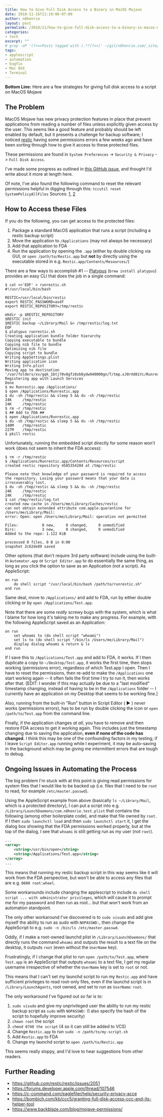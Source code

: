 ```yaml
---
title: How to Give Full Disk Access to a Binary in MacOS Mojave
date: 2018-11-16T11:19:06-07:00
author: n8henrie
layout: post
permalink: /2018/11/how-to-give-full-disk-access-to-a-binary-in-macos-mojave/
categories:
- tech
excerpt: ""
# grep -oP '(?<=>Posts tagged with ).*?(?=<)' ~/git/n8henrie.com/_site/tags/index.html
tags:
- applescript
- automation
- bugfix
- Mac OSX
- Terminal
---
```

**Bottom Line:** Here are a few strategies for giving full disk access to a
script on MacOS Mojave
<!--more-->

## The Problem

MacOS Mojave has new privacy protection features in place that prevent
applications from reading a number of files unless explicitly given access by
the user. This seems like a good feature and probably should be left enabled by
default, but it presents a challenge for backup software; I noticed
[restic](https://github.com/restic/restic) having some permissions errors a few
weeks ago and have been sorting through how to give it access to these
protected files.

These permissions are found in `System Preferences` -> `Security & Privacy` ->
`Full Disk Access`.

I've made some progress as outlined in [this GitHub
issue](https://github.com/restic/restic/issues/2051), and thought I'd write
about it more at length here.

Of note, I've also found the following command to reset the relevant
permissions helpful in digging through this: `tccutil reset
SystemPolicyAllFiles` Sources: [1], [2]

## How to Access these Files

If you do the following, you can get access to the protected files:

1. Package a standard MacOS application that runs a script (including a restic
   backup script)
1. Move the application to `/Applications` (may not always be necessary)
1. Add that application to FDA
1. Run the application by opening the `.app` (either by double clicking via
   GUI, or `open /path/to/Restic.app` but **not** by directly using the
   executable stored in e.g. `Restic.app/Contents/Resources/`)

There are a few ways to accomplish #1 --
[Platypus](https://www.sveinbjorn.org/platypus) (`brew install platypus`)
provides an easy CLI that does the job in a single command:

```ShellSession
$ cat <<'EOF' > runrestic.sh
#!/usr/local/bin/bash

RESTIC=/usr/local/bin/restic
export RESTIC_PASSWORD=asdf
export RESTIC_REPOSITORY=/tmp/restic

mkdir -p $RESTIC_REPOSITORY
$RESTIC init
$RESTIC backup ~/Library/Mail &> /tmp/restic/log.txt
EOF
$ platypus runrestic.sh
Creating application bundle folder hierarchy
Copying executable to bundle
Copying nib file to bundle
Optimizing nib file
Copying script to bundle
Writing AppSettings.plist
Writing application icon
Writing Info.plist
Moving app to destination '/var/folders/xv/gqk_1btj70v8gfz8xb0ydw940000gn/T/tmp.xJ0rXd0iYc/Runrestic.app'
Registering app with Launch Services
Done
$ mv Runrestic.app /Applications/
$ open /Applications/Runrestic.app
$ du -sh /tmp/restic && sleep 5 && du -sh /tmp/restic
24K     /tmp/restic
24K     /tmp/restic
$ rm -r /tmp/restic
$ ## Add to FDA ##
$ open /Applications/Runrestic.app
$ du -sh /tmp/restic && sleep 5 && du -sh /tmp/restic
140M    /tmp/restic
227M    /tmp/restic
$ pkill restic
```

Unfortunately, running the embedded script directly for some reason won't work
(does not seem to inherit the FDA access):

```Shellsession
$ rm -r /tmp/restic
$ /Applications/Runrestic.app/Contents/Resources/script
created restic repository 4585354284 at /tmp/restic

Please note that knowledge of your password is required to access
the repository. Losing your password means that your data is
irrecoverably lost.
$ du -sh /tmp/restic && sleep 5 && du -sh /tmp/restic
24K     /tmp/restic
24K     /tmp/restic
$ cat /tmp/restic/log.txt
created new cache in /Users/me/Library/Caches/restic
can not obtain extended attribute com.apple.quarantine for /Users/me/Library/Mail:
error: Open: open /Users/me/Library/Mail: operation not permitted

Files:           0 new,     0 changed,     0 unmodified
Dirs:            3 new,     0 changed,     0 unmodified
Added to the repo: 1.122 KiB

processed 0 files, 0 B in 0:00
snapshot 2c62de89 saved
```

Other options (that don't require 3rd party software) include using the
built-in `Automator.app` or `Script Editor.app` to do essentially the same
thing, as long as you click the option to save as an Application (not a
script). As AppleScript:

```applescript
on run
	do shell script "/usr/local/bin/bash /path/to/runrestic.sh"
end run
```

Same deal, move to `/Applications/` and add to FDA, run by either double
clicking or by `open /Applications/Test.app`.

Note that there are some *really* screwy bugs with the system, which is what I
blame for how long it's taking me to make any progress. For example, with the
following AppleScript saved as an Application:

```applescript
on run
	set whoami to (do shell script "whoami")
	set ls to (do shell script "/bin/ls /Users/me/Library/Mail")
	display dialog whoami & return & ls
end run
```

If I save this to `/Applications/Test.app` and add to FDA, it works. If I then
duplicate a copy to `~/Desktop/Test.app`, it works the first time, then stops
working (permissions error), regardless of which Test.app I open. Then I have
to reset the permissions, then re-add to make the `/Applications` one start
working again -- it often fails the first time I try to run it, then works
after that. [EDIT: I wonder if this may actually be due to a "last modified"
timestamp changing, instead of having to be in the `/Applications` folder -- I
currently have an application on my Desktop that seems to be working fine.]

Also, running from the built-in "Run" button in Script Editor ( ▶ ) *never*
works (permissions errors), has to be run by double clicking the icon or `open
/path/to/Test.app` from the command line.

Finally, if the application changes *at all*, you have to remove and then
restore FDA access to get it working again. This includes just the timestamp
changing due to saving the application, **even if none of the code has
changed.** I think this may be one of the confounding factors in my testing; if
I leave `Script Editor.app` running while I experiment, it may be auto-saving
in the background which may be giving me intermittent errors that are tough to
debug.

## Ongoing Issues in Automating the Process

The big problem I'm stuck with at this point is giving read permissions for
system files that I would like to be backed up (i.e. files that I need to be
`root` to read, for example `/etc/master.passwd`).

Using the AppleScript example from above (basically `ls ~/Library/Mail`, which
is a protected directory), I can put a script into e.g.
`/Library/LaunchDaemons/com.n8henrie.test.plist` that contains the following
(among other boilerplate code), and make that file owned by `root`. If I then
`sudo launchctl load` and then `sudo launchctl start` it, I get the dialog box
showing that the FDA permissions worked properly, but at the top of the dialog,
I see that `whoami` is still getting run as my user (not `root`).

```xml
...
<array>
    <string>/usr/bin/open</string>
    <string>/Applications/Test.app</string>
</array>
...
```

This means that running my restic backup script in this way seems like it will
work from the FDA perspective, but won't be able to access any files that are
e.g. `0600 root:wheel`.

Some workarounds include changing the applescript to include `do shell script
... with administrator privileges`, which will cause it to prompt me for my
password and then run as root... but that won't work from an automation
standpoint.

The only other workaround I've discovered is to `sudo visudo` and add give
myself the ability to run as sudo with `NOPASSWD:`, then change the AppleScript
to e.g. `sudo -n /bin/ls /etc/master.passwd`.

Oddly, if I make a root-owned launchd plist in `/Library/LaunchDaemons/` that
directly runs the command `whoami` and outputs the result to a text file on the
desktop, it outputs `root` (even without the `UserName` key).

Frustratingly, if I change that plist to run `open /path/to/Test.app`, where
`Test.app` is an AppleScript that outputs `whoami` to a text file, I get my
regular username irrespective of whether the `UserName` key is set to `root` or
not.

This means that I can't set my launchd script to run my `Restic.app` and have
sufficient privileges to read root-only files, even if the launchd script is in
`/Library/LaunchAgents`, root owned, and set to run as `UserName`: `root`.

The only workaround I've figured out so far is to:

1. `sudo visudo` and give my unprivileged user the ability to run my restic
   backup script as `sudo` with `NOPASSWD:` (I also specify the hash of the
   script to hopefully improve security)
1. `chown root` the script
1. `chmod 0740 the script` (4 so it can still be added to VCS)
1. Change `Restic.app` to run `sudo -n /path/to/my-script.sh`
1. Add `Restic.app` to FDA
1. Change my launchd script to `open /path/to/Restic.app`

This seems really sloppy, and I'd love to hear suggestions from other readers.

## Further Reading

- https://github.com/restic/restic/issues/2051
- https://forums.developer.apple.com/thread/107546
- https://c-command.com/eaglefiler/help/security-privacy-acce
- https://bombich.com/kb/ccc5/granting-full-disk-access-ccc-and-its-helper-tool
- https://www.backblaze.com/blog/mojave-permissions/

[1]: https://bitsplitting.org/2018/07/11/reauthorizing-automation-in-mojave/
[2]: https://www.felix-schwarz.org/blog/2018/08/new-apple-event-apis-in-macos-mojave
